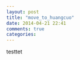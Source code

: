 ```yaml
---
layout: post
title: "move_to_huangcuo"
date: 2014-04-21 22:41
comments: true
categories: 
---
```

testtet

